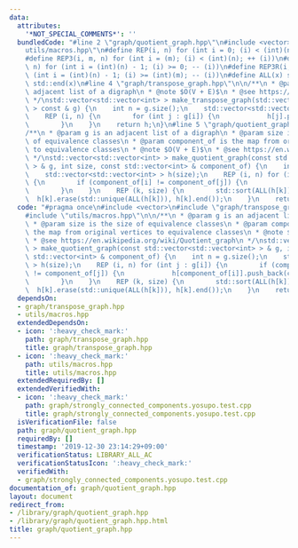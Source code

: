 ```yaml
---
data:
  attributes:
    '*NOT_SPECIAL_COMMENTS*': ''
  bundledCode: "#line 2 \"graph/quotient_graph.hpp\"\n#include <vector>\n#line 2 \"\
    utils/macros.hpp\"\n#define REP(i, n) for (int i = 0; (i) < (int)(n); ++ (i))\n\
    #define REP3(i, m, n) for (int i = (m); (i) < (int)(n); ++ (i))\n#define REP_R(i,\
    \ n) for (int i = (int)(n) - 1; (i) >= 0; -- (i))\n#define REP3R(i, m, n) for\
    \ (int i = (int)(n) - 1; (i) >= (int)(m); -- (i))\n#define ALL(x) std::begin(x),\
    \ std::end(x)\n#line 4 \"graph/transpose_graph.hpp\"\n\n/**\n * @param g is an\
    \ adjacent list of a digraph\n * @note $O(V + E)$\n * @see https://en.wikipedia.org/wiki/Transpose_graph\n\
    \ */\nstd::vector<std::vector<int> > make_transpose_graph(std::vector<std::vector<int>\
    \ > const & g) {\n    int n = g.size();\n    std::vector<std::vector<int> > h(n);\n\
    \    REP (i, n) {\n        for (int j : g[i]) {\n            h[j].push_back(i);\n\
    \        }\n    }\n    return h;\n}\n#line 5 \"graph/quotient_graph.hpp\"\n\n\
    /**\n * @param g is an adjacent list of a digraph\n * @param size is the size\
    \ of equivalence classes\n * @param component_of is the map from original vertices\
    \ to equivalence classes\n * @note $O(V + E)$\n * @see https://en.wikipedia.org/wiki/Quotient_graph\n\
    \ */\nstd::vector<std::vector<int> > make_quotient_graph(const std::vector<std::vector<int>\
    \ > & g, int size, const std::vector<int> & component_of) {\n    int n = g.size();\n\
    \    std::vector<std::vector<int> > h(size);\n    REP (i, n) for (int j : g[i])\
    \ {\n        if (component_of[i] != component_of[j]) {\n            h[component_of[i]].push_back(component_of[j]);\n\
    \        }\n    }\n    REP (k, size) {\n        std::sort(ALL(h[k]));\n      \
    \  h[k].erase(std::unique(ALL(h[k])), h[k].end());\n    }\n    return h;\n}\n"
  code: "#pragma once\n#include <vector>\n#include \"graph/transpose_graph.hpp\"\n\
    #include \"utils/macros.hpp\"\n\n/**\n * @param g is an adjacent list of a digraph\n\
    \ * @param size is the size of equivalence classes\n * @param component_of is\
    \ the map from original vertices to equivalence classes\n * @note $O(V + E)$\n\
    \ * @see https://en.wikipedia.org/wiki/Quotient_graph\n */\nstd::vector<std::vector<int>\
    \ > make_quotient_graph(const std::vector<std::vector<int> > & g, int size, const\
    \ std::vector<int> & component_of) {\n    int n = g.size();\n    std::vector<std::vector<int>\
    \ > h(size);\n    REP (i, n) for (int j : g[i]) {\n        if (component_of[i]\
    \ != component_of[j]) {\n            h[component_of[i]].push_back(component_of[j]);\n\
    \        }\n    }\n    REP (k, size) {\n        std::sort(ALL(h[k]));\n      \
    \  h[k].erase(std::unique(ALL(h[k])), h[k].end());\n    }\n    return h;\n}\n"
  dependsOn:
  - graph/transpose_graph.hpp
  - utils/macros.hpp
  extendedDependsOn:
  - icon: ':heavy_check_mark:'
    path: graph/transpose_graph.hpp
    title: graph/transpose_graph.hpp
  - icon: ':heavy_check_mark:'
    path: utils/macros.hpp
    title: utils/macros.hpp
  extendedRequiredBy: []
  extendedVerifiedWith:
  - icon: ':heavy_check_mark:'
    path: graph/strongly_connected_components.yosupo.test.cpp
    title: graph/strongly_connected_components.yosupo.test.cpp
  isVerificationFile: false
  path: graph/quotient_graph.hpp
  requiredBy: []
  timestamp: '2019-12-30 23:14:29+09:00'
  verificationStatus: LIBRARY_ALL_AC
  verificationStatusIcon: ':heavy_check_mark:'
  verifiedWith:
  - graph/strongly_connected_components.yosupo.test.cpp
documentation_of: graph/quotient_graph.hpp
layout: document
redirect_from:
- /library/graph/quotient_graph.hpp
- /library/graph/quotient_graph.hpp.html
title: graph/quotient_graph.hpp
---
```

